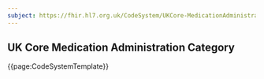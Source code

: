 ```yaml
---
subject: https://fhir.hl7.org.uk/CodeSystem/UKCore-MedicationAdministrationCategory
---
```

## UK Core Medication Administration Category

{{page:CodeSystemTemplate}}